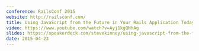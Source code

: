```yaml
---
conference: RailsConf 2015
website: http://railsconf.com/
title: Using JavaScript from the Future in Your Rails Application Today
video: https://www.youtube.com/watch?v=Ayj1kgQNhAg
slides: https://speakerdeck.com/stevekinney/using-javascript-from-the-future-in-your-rails-application-today
date: 2015-04-23
---
```

